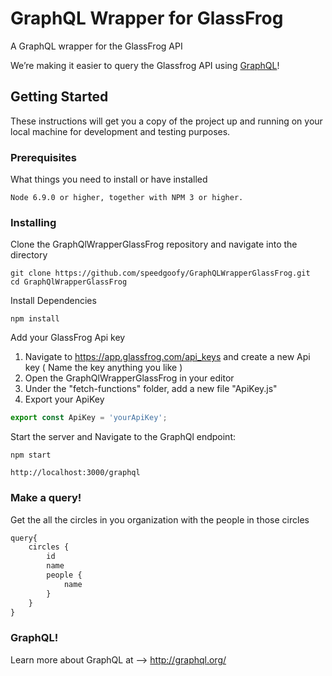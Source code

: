 # GraphQL Wrapper for GlassFrog

A GraphQL wrapper for the GlassFrog API

We’re making it easier to query the Glassfrog API using [GraphQL]( http://graphql.org/)!

## Getting Started

These instructions will get you a copy of the project up and running on your local machine for development and testing purposes. 

### Prerequisites

What things you need to install or have installed

```
Node 6.9.0 or higher, together with NPM 3 or higher.
```

### Installing

Clone the GraphQlWrapperGlassFrog repository and navigate into the directory 

```
git clone https://github.com/speedgoofy/GraphQLWrapperGlassFrog.git
cd GraphQlWrapperGlassFrog   
```

Install Dependencies 

```
npm install 
```

Add your GlassFrog Api key

1. Navigate to https://app.glassfrog.com/api_keys and create a new Api key ( Name the key anything you like )
2. Open the GraphQlWrapperGlassFrog in your editor
3. Under the "fetch-functions" folder,  add a new file "ApiKey.js"
4. Export your ApiKey

```javascript
export const ApiKey = 'yourApiKey';
```

Start the server and Navigate to the GraphQl endpoint:

```
npm start 
```

```
http://localhost:3000/graphql
```

### Make a query!

Get the all the circles in you organization with the people in those circles 

```javascript
query{
    circles {
        id
        name
        people {
            name
        }
    }
}
```

### GraphQL!

Learn more about GraphQL at --> http://graphql.org/



